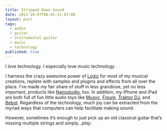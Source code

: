 ```yaml
---
title: Stripped Down Sound
date: 2013-10-07T08:45:11-07:00
layout: post
tags:
  - audio
  - guitar
  - instrumental-guitar
  - music
  - technology
published: true
---
```


I love technology. I especially love music technology.

<!--more-->

I harness the crazy awesome power of [Logic](http://www.apple.com/logic) for most of my musical creations, replete with samples and plugins and effects from all over the place. I&#8217;ve made my fair share of stuff in less grandiose, yet no less important, products like [Nanostudio](http://www.blipinteractive.co.uk/ "NanoStudio"), too. In addition, my iPhone and iPad are both full of fun little audio toys like [Musyc](http://www.fingerlab.net/website/Fingerlab/Musyc.html), [Figure](http://www.propellerheads.se/products/figure/), [Traktor DJ](http://www.native-instruments.com/en/products/traktor/traktor-for-ios/traktor-dj/), and [Bebot](http://www.normalware.com/). Regardless of the technology, much joy can be extracted from the myriad ways that computers can help facilitate making sound.

However, sometimes it&#8217;s enough to just pick up an old classical guitar that&#8217;s missing multiple strings and simply&#8230;_play_.
